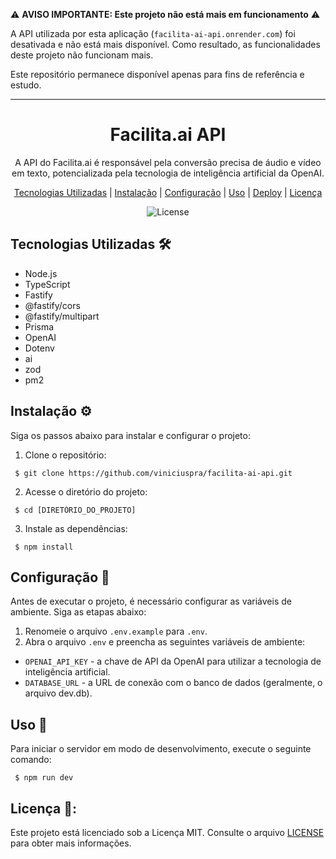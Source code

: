 ⚠️ **AVISO IMPORTANTE: Este projeto não está mais em funcionamento** ⚠️

A API utilizada por esta aplicação (`facilita-ai-api.onrender.com`) foi desativada e não está mais disponível. Como resultado, as funcionalidades deste projeto não funcionam mais.

Este repositório permanece disponível apenas para fins de referência e estudo.

---

<h1 align="center">Facilita.ai API</h1>

<p align="center">
  A API do Facilita.ai é responsável pela conversão precisa de áudio e vídeo em texto, potencializada pela tecnologia de inteligência artificial da OpenAI.
</p>

<p align="center">
  <a href="#tecnologias-utilizadas">Tecnologias Utilizadas</a> |
  <a href="#instalação">Instalação</a> |
  <a href="#configuração">Configuração</a> |
  <a href="#uso">Uso</a> |
  <a href="#deploy">Deploy</a> |
  <a href="#licença">Licença</a>
</p>

<p align="center">
  <img alt="License" src="https://img.shields.io/static/v1?label=license&message=MIT&color=49AA26&labelColor=000000">
</p>

## Tecnologias Utilizadas 🛠️

- Node.js
- TypeScript
- Fastify
- @fastify/cors
- @fastify/multipart
- Prisma
- OpenAI
- Dotenv
- ai
- zod
- pm2

## Instalação ⚙️
Siga os passos abaixo para instalar e configurar o projeto:

1. Clone o repositório: <br>
 ```
  $ git clone https://github.com/viniciuspra/facilita-ai-api.git
 ```

2. Acesse o diretório do projeto:
 ```
  $ cd [DIRETÓRIO_DO_PROJETO]
 ```

3. Instale as dependências:
 ```
  $ npm install
 ```

## Configuração 🔧
Antes de executar o projeto, é necessário configurar as variáveis de ambiente. Siga as etapas abaixo:

1. Renomeie o arquivo `.env.example` para `.env`.
2. Abra o arquivo `.env` e preencha as seguintes variáveis de ambiente:
- `OPENAI_API_KEY` - a chave de API da OpenAI para utilizar a tecnologia de inteligência artificial.
- `DATABASE_URL` -  a URL de conexão com o banco de dados (geralmente, o arquivo dev.db).

## Uso 🚀
Para iniciar o servidor em modo de desenvolvimento, execute o seguinte comando:

```
 $ npm run dev
```

## Licença 📄:

Este projeto está licenciado sob a Licença MIT. Consulte o arquivo [LICENSE](LICENSE) para obter mais informações.

 
